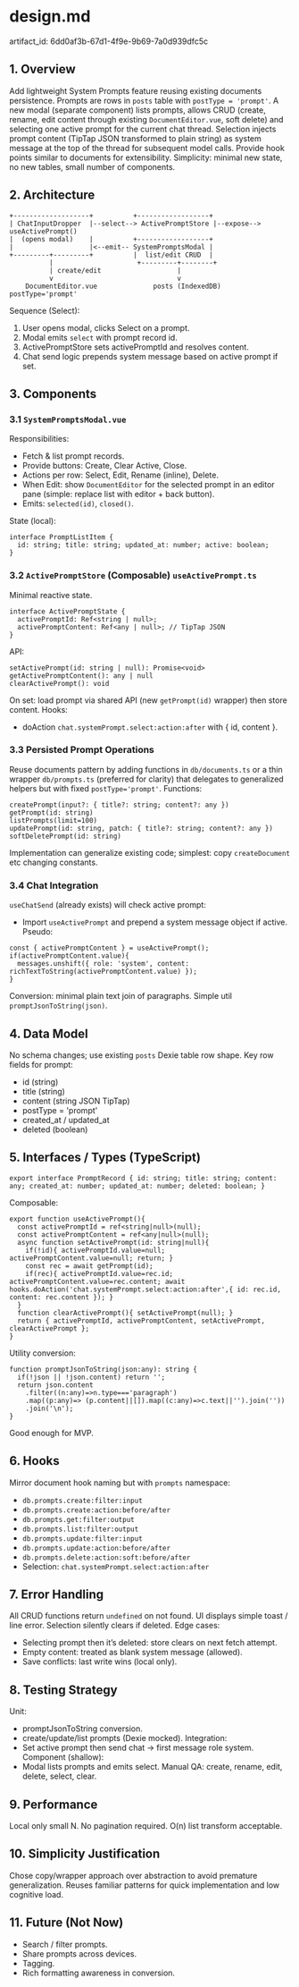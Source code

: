 # design.md

artifact_id: 6dd0af3b-67d1-4f9e-9b69-7a0d939dfc5c

## 1. Overview

Add lightweight System Prompts feature reusing existing documents persistence. Prompts are rows in `posts` table with `postType = 'prompt'`. A new modal (separate component) lists prompts, allows CRUD (create, rename, edit content through existing `DocumentEditor.vue`, soft delete) and selecting one active prompt for the current chat thread. Selection injects prompt content (TipTap JSON transformed to plain string) as system message at the top of the thread for subsequent model calls. Provide hook points similar to documents for extensibility. Simplicity: minimal new state, no new tables, small number of components.

## 2. Architecture

```
+-------------------+          +------------------+
| ChatInputDropper  |--select--> ActivePromptStore |--expose--> useActivePrompt()
|  (opens modal)    |          +------------------+
|                   |<--emit-- SystemPromptsModal |
+---------+---------+          |  list/edit CRUD  |
          |                     +---------+--------+
          | create/edit                   |
          v                               v
    DocumentEditor.vue              posts (IndexedDB) postType='prompt'
```

Sequence (Select):

1. User opens modal, clicks Select on a prompt.
2. Modal emits `select` with prompt record id.
3. ActivePromptStore sets activePromptId and resolves content.
4. Chat send logic prepends system message based on active prompt if set.

## 3. Components

### 3.1 `SystemPromptsModal.vue`

Responsibilities:

-   Fetch & list prompt records.
-   Provide buttons: Create, Clear Active, Close.
-   Actions per row: Select, Edit, Rename (inline), Delete.
-   When Edit: show `DocumentEditor` for the selected prompt in an editor pane (simple: replace list with editor + back button).
-   Emits: `selected(id)`, `closed()`.

State (local):

```
interface PromptListItem {
  id: string; title: string; updated_at: number; active: boolean;
}
```

### 3.2 `ActivePromptStore` (Composable) `useActivePrompt.ts`

Minimal reactive state.

```
interface ActivePromptState {
  activePromptId: Ref<string | null>;
  activePromptContent: Ref<any | null>; // TipTap JSON
}
```

API:

```
setActivePrompt(id: string | null): Promise<void>
getActivePromptContent(): any | null
clearActivePrompt(): void
```

On set: load prompt via shared API (new `getPrompt(id)` wrapper) then store content.
Hooks:

-   doAction `chat.systemPrompt.select:action:after` with { id, content }.

### 3.3 Persisted Prompt Operations

Reuse documents pattern by adding functions in `db/documents.ts` or a thin wrapper `db/prompts.ts` (preferred for clarity) that delegates to generalized helpers but with fixed `postType='prompt'`.
Functions:

```
createPrompt(input?: { title?: string; content?: any })
getPrompt(id: string)
listPrompts(limit=100)
updatePrompt(id: string, patch: { title?: string; content?: any })
softDeletePrompt(id: string)
```

Implementation can generalize existing code; simplest: copy `createDocument` etc changing constants.

### 3.4 Chat Integration

`useChatSend` (already exists) will check active prompt:

-   Import `useActivePrompt` and prepend a system message object if active.
    Pseudo:

```
const { activePromptContent } = useActivePrompt();
if(activePromptContent.value){
  messages.unshift({ role: 'system', content: richTextToString(activePromptContent.value) });
}
```

Conversion: minimal plain text join of paragraphs. Simple util `promptJsonToString(json)`.

## 4. Data Model

No schema changes; use existing `posts` Dexie table row shape.
Key row fields for prompt:

-   id (string)
-   title (string)
-   content (string JSON TipTap)
-   postType = 'prompt'
-   created_at / updated_at
-   deleted (boolean)

## 5. Interfaces / Types (TypeScript)

```
export interface PromptRecord { id: string; title: string; content: any; created_at: number; updated_at: number; deleted: boolean; }
```

Composable:

```
export function useActivePrompt(){
  const activePromptId = ref<string|null>(null);
  const activePromptContent = ref<any|null>(null);
  async function setActivePrompt(id: string|null){
    if(!id){ activePromptId.value=null; activePromptContent.value=null; return; }
    const rec = await getPrompt(id);
    if(rec){ activePromptId.value=rec.id; activePromptContent.value=rec.content; await hooks.doAction('chat.systemPrompt.select:action:after',{ id: rec.id, content: rec.content }); }
  }
  function clearActivePrompt(){ setActivePrompt(null); }
  return { activePromptId, activePromptContent, setActivePrompt, clearActivePrompt };
}
```

Utility conversion:

```
function promptJsonToString(json:any): string {
  if(!json || !json.content) return '';
  return json.content
    .filter((n:any)=>n.type==='paragraph')
    .map((p:any)=> (p.content||[]).map((c:any)=>c.text||'').join(''))
    .join('\n');
}
```

Good enough for MVP.

## 6. Hooks

Mirror document hook naming but with `prompts` namespace:

-   `db.prompts.create:filter:input`
-   `db.prompts.create:action:before/after`
-   `db.prompts.get:filter:output`
-   `db.prompts.list:filter:output`
-   `db.prompts.update:filter:input`
-   `db.prompts.update:action:before/after`
-   `db.prompts.delete:action:soft:before/after`
-   Selection: `chat.systemPrompt.select:action:after`

## 7. Error Handling

All CRUD functions return `undefined` on not found. UI displays simple toast / line error. Selection silently clears if deleted.
Edge cases:

-   Selecting prompt then it’s deleted: store clears on next fetch attempt.
-   Empty content: treated as blank system message (allowed).
-   Save conflicts: last write wins (local only).

## 8. Testing Strategy

Unit:

-   promptJsonToString conversion.
-   create/update/list prompts (Dexie mocked).
    Integration:
-   Set active prompt then send chat -> first message role system.
    Component (shallow):
-   Modal lists prompts and emits select.
    Manual QA: create, rename, edit, delete, select, clear.

## 9. Performance

Local only small N. No pagination required. O(n) list transform acceptable.

## 10. Simplicity Justification

Chose copy/wrapper approach over abstraction to avoid premature generalization. Reuses familiar patterns for quick implementation and low cognitive load.

## 11. Future (Not Now)

-   Search / filter prompts.
-   Share prompts across devices.
-   Tagging.
-   Rich formatting awareness in conversion.
